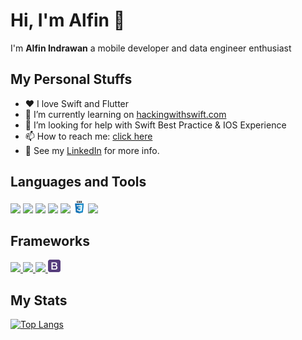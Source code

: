 # Hi, I'm Alfin  👋
 I'm **Alfin Indrawan** a mobile developer and data engineer enthusiast  
## My Personal Stuffs
* ❤️ I love Swift and Flutter
* 🔭 I’m currently learning on [hackingwithswift.com](hackingwithswift.com)
* 🤔 I’m looking for help with Swift Best Practice & IOS Experience
* 📫 How to reach me: [click here](mailto:alfinindrawan54@gmail.com)
* 📝 See my [LinkedIn](https://www.linkedin.com/in/alfinindrawan/) for more info.

## Languages and Tools
<code><img height="20" src="https://img.icons8.com/fluency/48/000000/swift.png"></code> 
<code><img height="20" src="https://img.icons8.com/color/452/dart.png" ></code> 
<code><img height="20" src="https://img.icons8.com/color/48/000000/php.png"></code> 
<code><img height="20" src="https://img.icons8.com/external-soft-fill-juicy-fish/60/000000/external-sql-servers-and-networks-soft-fill-soft-fill-juicy-fish.png"></code> 
<code><img height="20" src="https://cdn4.iconfinder.com/data/icons/logos-and-brands/512/267_Python_logo-512.png" ></code> 
<code><img height="20" src="https://raw.githubusercontent.com/github/explore/80688e429a7d4ef2fca1e82350fe8e3517d3494d/topics/css/css.png"></code> 
<code><img height="20" src="https://icon-library.com/images/html5-icon/html5-icon-13.jpg"></code> 

## Frameworks
<a href="https://developer.apple.com/xcode/swiftui/" > <img height="20" src="https://img.icons8.com/color/48/000000/swiftui.png"> </a> 
<a href="https://laravel.com" > <img height="20" src="https://img.icons8.com/fluency/48/000000/laravel.png"> </a> 
<a href="https://flutter.com" > <img height="20" src="https://img.icons8.com/color/48/000000/flutter.png"> </a> 
<a href="https://getbootstrap.com" > <img height="20" src="https://raw.githubusercontent.com/github/explore/80688e429a7d4ef2fca1e82350fe8e3517d3494d/topics/bootstrap/bootstrap.png"> </a> 
## My Stats
<!-- ![Alfin's GitHub stats](https://github-readme-stats.vercel.app/api?username=alfinindrawan&show_icons=true&theme=radical&count_private=true) -->
[![Top Langs](https://github-readme-stats.vercel.app/api/top-langs/?username=alfinindrawan&layout=compact&hide=Makefile,C,C++,Blade&&theme=dark)](https://github.com/alfinindrawan/github-readme-stats)
